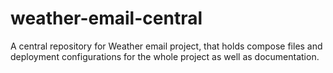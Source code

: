 # weather-email-central
A central repository for Weather email project, that holds compose files and deployment configurations for the whole project as well as documentation.
